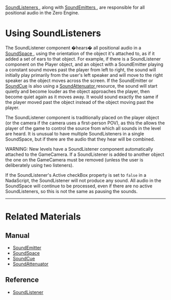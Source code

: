 [ SoundListeners ](https://github.com/ZilchEngine/ZilchDocs/blob/master/code_reference/class_reference/soundlistener.markdown), along with [SoundEmitters ](https://github.com/ZilchEngine/ZilchDocs/blob/master/zero_editor_documentation/zeromanual/audio/soundemitter.markdown), are responsible for all positional audio in the Zero Engine.

 # Using SoundListeners

The SoundListener component �hears� all positional audio in a [SoundSpace ](https://github.com/ZilchEngine/ZilchDocs/blob/master/zero_editor_documentation/zeromanual/audio/soundspace.markdown), using the orientation of the object it's attached to, as if it added a set of ears to that object. For example, if there is a SoundListener component on the Player object, and an object with a SoundEmitter playing a constant sound moves past the player from left to right, the sound will initially play primarily from the user's left speaker and will move to the right speaker as the object moves across the screen. If the SoundEmitter or [SoundCue](https://github.com/ZilchEngine/ZilchDocs/blob/master/zero_editor_documentation/zeromanual/audio/soundcue.markdown) is also using a [SoundAttenuator ](https://github.com/ZilchEngine/ZilchDocs/blob/master/zero_editor_documentation/zeromanual/audio/soundattenuator.markdown) resource, the sound will start quietly and become louder as the object approaches the player, then become quiet again as it moves away. It would sound exactly the same if the player moved past the object instead of the object moving past the player.

The SoundListener component is traditionally placed on the player object (or the camera if the camera uses a first-person POV), as this the allows the player of the game to control the source from which all sounds in the level are heard. It is unusual to have multiple SoundListeners in a single SoundSpace, but if there are the audio that they hear will be combined.

WARNING: New levels have a SoundListener component automatically attached to the GameCamera. If a SoundListener is added to another object the one on the GameCamera must be removed (unless the user is deliberately using two listeners).

If the SoundListener's Active checkBox property is set to `false` in a NadaScript, the SoundListener will not produce any sound. All audio in the SoundSpace will continue to be processed, even if there are no active SoundListeners, so this is not the same as pausing the sounds. 

---
 # Related Materials

 ## Manual

- [SoundEmitter ](https://github.com/ZilchEngine/ZilchDocs/blob/master/zero_editor_documentation/zeromanual/audio/soundemitter.markdown)
- [SoundSpace ](https://github.com/ZilchEngine/ZilchDocs/blob/master/zero_editor_documentation/zeromanual/audio/soundspace.markdown)
- [SoundCue ](https://github.com/ZilchEngine/ZilchDocs/blob/master/zero_editor_documentation/zeromanual/audio/soundcue.markdown)
- [SoundAttenuator ](https://github.com/ZilchEngine/ZilchDocs/blob/master/zero_editor_documentation/zeromanual/audio/soundattenuator.markdown)

 ## Reference

- [ SoundListener ](https://github.com/ZilchEngine/ZilchDocs/blob/master/code_reference/class_reference/soundlistener.markdown) 

 